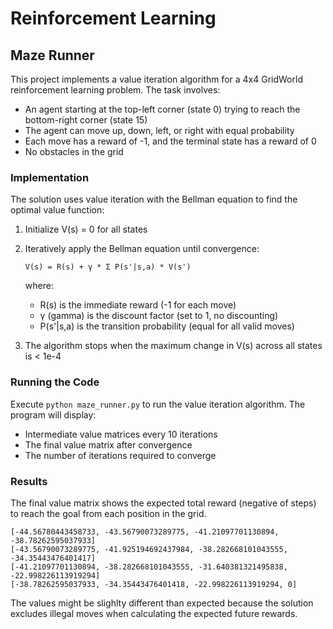 # Reinforcement Learning

## Maze Runner

This project implements a value iteration algorithm for a 4x4 GridWorld reinforcement learning problem. The task involves:

- An agent starting at the top-left corner (state 0) trying to reach the bottom-right corner (state 15)
- The agent can move up, down, left, or right with equal probability
- Each move has a reward of -1, and the terminal state has a reward of 0
- No obstacles in the grid

### Implementation

The solution uses value iteration with the Bellman equation to find the optimal value function:

1. Initialize V(s) = 0 for all states
2. Iteratively apply the Bellman equation until convergence:
   ```
   V(s) = R(s) + γ * Σ P(s'|s,a) * V(s')
   ```
   where:
   - R(s) is the immediate reward (-1 for each move)
   - γ (gamma) is the discount factor (set to 1, no discounting)
   - P(s'|s,a) is the transition probability (equal for all valid moves)

3. The algorithm stops when the maximum change in V(s) across all states is < 1e-4

### Running the Code

Execute `python maze_runner.py` to run the value iteration algorithm. The program will display:
- Intermediate value matrices every 10 iterations
- The final value matrix after convergence
- The number of iterations required to converge

### Results

The final value matrix shows the expected total reward (negative of steps) to reach the goal from each position in the grid.

```
[-44.56780443458733, -43.56790073289775, -41.21097701130894, -38.78262595037933]
[-43.56790073289775, -41.925194692437984, -38.282668101043555, -34.35443476401417]
[-41.21097701130894, -38.282668101043555, -31.640381321495838, -22.998226113919294]
[-38.78262595037933, -34.35443476401418, -22.998226113919294, 0]
```

The values might be slighlty different than expected because the solution excludes illegal moves when calculating the expected future rewards.
